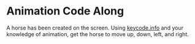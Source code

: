 # Animation Code Along

A horse has been created on the screen. Using [keycode.info](keycode.info) and your knowledge of animation, get the horse to move up, down, left, and right.